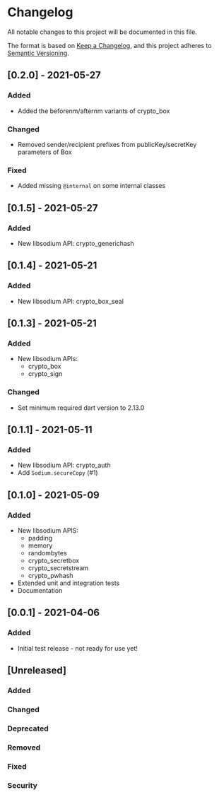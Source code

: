 # Changelog
All notable changes to this project will be documented in this file.

The format is based on [Keep a Changelog](https://keepachangelog.com/en/1.0.0/),
and this project adheres to [Semantic Versioning](https://semver.org/spec/v2.0.0.html).

## [0.2.0] - 2021-05-27
### Added
- Added the beforenm/afternm variants of crypto_box
### Changed
- Removed sender/recipient prefixes from publicKey/secretKey parameters of Box
### Fixed
- Added missing `@internal` on some internal classes

## [0.1.5] - 2021-05-27
### Added
- New libsodium API: crypto_generichash

## [0.1.4] - 2021-05-21
### Added
- New libsodium API: crypto_box_seal

## [0.1.3] - 2021-05-21
### Added
- New libsodium APIs:
  - crypto_box
  - crypto_sign
### Changed
- Set minimum required dart version to 2.13.0

## [0.1.1] - 2021-05-11
### Added
- New libsodium API: crypto_auth
- Add `Sodium.secureCopy` (#1)

## [0.1.0] - 2021-05-09
### Added
- New libsodium APIS:
  - padding
  - memory
  - randombytes
  - crypto_secretbox
  - crypto_secretstream
  - crypto_pwhash
- Extended unit and integration tests
- Documentation

## [0.0.1] - 2021-04-06
### Added
- Initial test release - not ready for use yet!

## [Unreleased]
### Added
### Changed
### Deprecated
### Removed
### Fixed
### Security